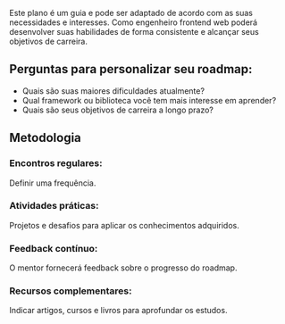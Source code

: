 Este plano é um guia e pode ser adaptado de acordo com as suas necessidades e interesses. Como engenheiro frontend web poderá desenvolver suas habilidades de forma consistente e alcançar seus objetivos de carreira.

## Perguntas para personalizar seu roadmap:

- Quais são suas maiores dificuldades atualmente?
- Qual framework ou biblioteca você tem mais interesse em aprender?
- Quais são seus objetivos de carreira a longo prazo?

## Metodologia

### Encontros regulares:

Definir uma frequência.

### Atividades práticas:

Projetos e desafios para aplicar os conhecimentos adquiridos.

### Feedback contínuo:

O mentor fornecerá feedback sobre o progresso do roadmap.

### Recursos complementares:

Indicar artigos, cursos e livros para aprofundar os estudos.

